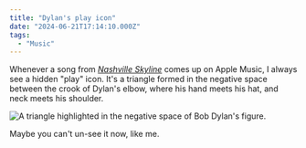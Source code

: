 ```yaml
---
title: "Dylan's play icon"
date: "2024-06-21T17:14:10.000Z"
tags: 
  - "Music"
---
```


Whenever a song from [_Nashville Skyline_](https://en.wikipedia.org/wiki/Nashville_Skyline) comes up on Apple Music, I always see a hidden "play" icon. It's a triangle formed in the negative space between the crook of Dylan's elbow, where his hand meets his hat, and neck meets his shoulder.

![A triangle highlighted in the negative space of Bob Dylan's figure.](/img/note-images/nashville-skyline-play.jpg)

Maybe you can't un-see it now, like me.
